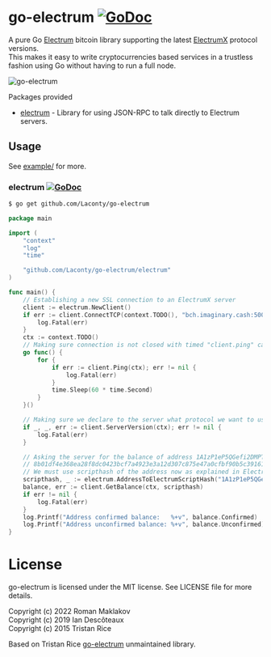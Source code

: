 # go-electrum [![GoDoc](https://godoc.org/github.com/Laconty/go-electrum?status.svg)](https://godoc.org/github.com/Laconty/go-electrum)
A pure Go [Electrum](https://electrum.org/) bitcoin library supporting the latest [ElectrumX](https://github.com/kyuupichan/electrumx) protocol versions.  
This makes it easy to write cryptocurrencies based services in a trustless fashion using Go without having to run a full node.

![go-electrum](https://raw.githubusercontent.com/checksum0/go-electrum/master/media/logo.png)

Packages provided

* [electrum](https://godoc.org/github.com/checksum0/go-electrum/electrum) - Library for using JSON-RPC to talk directly to Electrum servers.

## Usage
See [example/](https://github.com/checksum0/go-electrum/tree/master/example) for more.

### electrum [![GoDoc](https://godoc.org/github.com/checksum0/go-electrum/electrum?status.svg)](https://godoc.org/github.com/checksum0/go-electrum/electrum)
```bash
$ go get github.com/Laconty/go-electrum
```

```go
package main

import (
	"context"
	"log"
	"time"

	"github.com/Laconty/go-electrum/electrum"
)

func main() {
	// Establishing a new SSL connection to an ElectrumX server
	client := electrum.NewClient()
	if err := client.ConnectTCP(context.TODO(), "bch.imaginary.cash:50001"); err != nil {
		log.Fatal(err)
	}
    ctx := context.TODO()
	// Making sure connection is not closed with timed "client.ping" call
	go func() {
		for {
			if err := client.Ping(ctx); err != nil {
				log.Fatal(err)
			}
			time.Sleep(60 * time.Second)
		}
	}()

	// Making sure we declare to the server what protocol we want to use
	if _, _, err := client.ServerVersion(ctx); err != nil {
		log.Fatal(err)
	}

	// Asking the server for the balance of address 1A1zP1eP5QGefi2DMPTfTL5SLmv7DivfNa
	// 8b01df4e368ea28f8dc0423bcf7a4923e3a12d307c875e47a0cfbf90b5c39161
	// We must use scripthash of the address now as explained in ElectrumX docs
	scripthash, _ := electrum.AddressToElectrumScriptHash("1A1zP1eP5QGefi2DMPTfTL5SLmv7DivfNa")
	balance, err := client.GetBalance(ctx, scripthash)
	if err != nil {
		log.Fatal(err)
	}
	log.Printf("Address confirmed balance:   %+v", balance.Confirmed)
	log.Printf("Address unconfirmed balance: %+v", balance.Unconfirmed)
}
```

# License
go-electrum is licensed under the MIT license. See LICENSE file for more details.

Copyright (c) 2022 Roman Maklakov  
Copyright (c) 2019 Ian Descôteaux  
Copyright (c) 2015 Tristan Rice

Based on Tristan Rice [go-electrum](https://github.com/d4l3k/go-electrum) unmaintained library.
